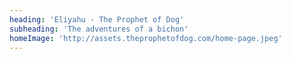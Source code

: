 ```yaml
---
heading: 'Eliyahu - The Prophet of Dog'
subheading: 'The adventures of a bichon'
homeImage: 'http://assets.theprophetofdog.com/home-page.jpeg'
---
```

